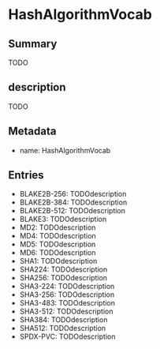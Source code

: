 # HashAlgorithmVocab

## Summary

TODO

## description

TODO

## Metadata

- name: HashAlgorithmVocab

## Entries

- BLAKE2B-256: TODOdescription
- BLAKE2B-384: TODOdescription
- BLAKE2B-512: TODOdescription
- BLAKE3: TODOdescription
- MD2: TODOdescription
- MD4: TODOdescription
- MD5: TODOdescription
- MD6: TODOdescription
- SHA1: TODOdescription
- SHA224: TODOdescription
- SHA256: TODOdescription
- SHA3-224: TODOdescription
- SHA3-256: TODOdescription
- SHA3-483: TODOdescription
- SHA3-512: TODOdescription
- SHA384: TODOdescription
- SHA512: TODOdescription
- SPDX-PVC: TODOdescription

